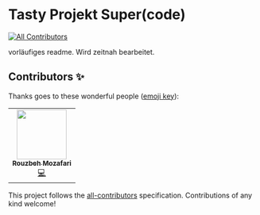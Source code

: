 # Tasty Projekt Super(code)
<!-- ALL-CONTRIBUTORS-BADGE:START - Do not remove or modify this section -->
[![All Contributors](https://img.shields.io/badge/all_contributors-1-orange.svg?style=flat-square)](#contributors-)
<!-- ALL-CONTRIBUTORS-BADGE:END -->

vorläufiges readme.
Wird zeitnah bearbeitet.


## Contributors ✨

Thanks goes to these wonderful people ([emoji key](https://allcontributors.org/docs/en/emoji-key)):

<!-- ALL-CONTRIBUTORS-LIST:START - Do not remove or modify this section -->
<!-- prettier-ignore-start -->
<!-- markdownlint-disable -->
<table>
  <tr>
    <td align="center"><a href="https://github.com/rouzbehmozafari"><img src="https://avatars.githubusercontent.com/u/74143131?v=4?s=100" width="100px;" alt=""/><br /><sub><b>Rouzbeh  Mozafari </b></sub></a><br /><a href="https://github.com/Schmelzofen/Tasty-ProjectSC/commits?author=rouzbehmozafari" title="Code">💻</a></td>
  </tr>
</table>

<!-- markdownlint-restore -->
<!-- prettier-ignore-end -->

<!-- ALL-CONTRIBUTORS-LIST:END -->

This project follows the [all-contributors](https://github.com/all-contributors/all-contributors) specification. Contributions of any kind welcome!